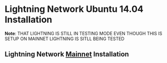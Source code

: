 # Lightning Network Ubuntu 14.04 Installation


**Note**: THAT LIGHTNING IS STILL IN TESTING MODE EVEN THOUGH THIS IS SETUP ON MAINNET LIGHTNING IS SITLL BEING TESTED


## Lightning Network [Mainnet](https://github.com/Olliecad1/Lightning_Ubuntu_Setup/blob/master/Docs/Install_Mainnet.md) Installation

